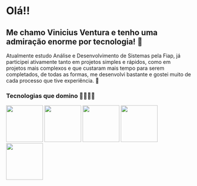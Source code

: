 # Olá!!
## Me chamo Vinicius Ventura e tenho uma admiração enorme por tecnologia! 🤖

Atualmente estudo Análise e Desenvolvimento  de Sistemas pela Fiap, já participei ativamente tanto em projetos simples e rápidos, como em projetos mais complexos e que custaram mais tempo para serem completados, de todas as formas, me desenvolvi bastante e gostei muito de cada processo que tive experiência. 🥇 

### Tecnologias que domino 🚀👨🏾‍💻
<div>
<img height="100em" src="https://cdn.jsdelivr.net/gh/devicons/devicon@latest/icons/python/python-original.svg" />
<img height="100em" src="https://cdn.jsdelivr.net/gh/devicons/devicon@latest/icons/java/java-original.svg" />
<img height="100em" src="https://cdn.jsdelivr.net/gh/devicons/devicon@latest/icons/amazonwebservices/amazonwebservices-original-wordmark.svg" />
<img height="100em" src="https://cdn.jsdelivr.net/gh/devicons/devicon@latest/icons/azuresqldatabase/azuresqldatabase-original.svg" />
<img height="100em" src="https://cdn.jsdelivr.net/gh/devicons/devicon@latest/icons/html5/html5-original.svg" />
                                
</div>
          
          
          
          




<!--
**ViniciusVentura7/ViniciusVentura7** is a ✨ _special_ ✨ repository because its `README.md` (this file) appears on your GitHub profile.

Here are some ideas to get you started:

- 🔭 I’m currently working on ...
- 🌱 I’m currently learning ...
- 👯 I’m looking to collaborate on ...
- 🤔 I’m looking for help with ...
- 💬 Ask me about ...
- 📫 How to reach me: ...
- 😄 Pronouns: ...
- ⚡ Fun fact: ...
-->
